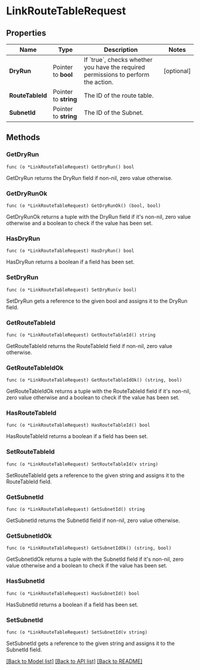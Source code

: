 # LinkRouteTableRequest

## Properties

Name | Type | Description | Notes
------------ | ------------- | ------------- | -------------
**DryRun** | Pointer to **bool** | If &#x60;true&#x60;, checks whether you have the required permissions to perform the action. | [optional] 
**RouteTableId** | Pointer to **string** | The ID of the route table. | 
**SubnetId** | Pointer to **string** | The ID of the Subnet. | 

## Methods

### GetDryRun

`func (o *LinkRouteTableRequest) GetDryRun() bool`

GetDryRun returns the DryRun field if non-nil, zero value otherwise.

### GetDryRunOk

`func (o *LinkRouteTableRequest) GetDryRunOk() (bool, bool)`

GetDryRunOk returns a tuple with the DryRun field if it's non-nil, zero value otherwise
and a boolean to check if the value has been set.

### HasDryRun

`func (o *LinkRouteTableRequest) HasDryRun() bool`

HasDryRun returns a boolean if a field has been set.

### SetDryRun

`func (o *LinkRouteTableRequest) SetDryRun(v bool)`

SetDryRun gets a reference to the given bool and assigns it to the DryRun field.

### GetRouteTableId

`func (o *LinkRouteTableRequest) GetRouteTableId() string`

GetRouteTableId returns the RouteTableId field if non-nil, zero value otherwise.

### GetRouteTableIdOk

`func (o *LinkRouteTableRequest) GetRouteTableIdOk() (string, bool)`

GetRouteTableIdOk returns a tuple with the RouteTableId field if it's non-nil, zero value otherwise
and a boolean to check if the value has been set.

### HasRouteTableId

`func (o *LinkRouteTableRequest) HasRouteTableId() bool`

HasRouteTableId returns a boolean if a field has been set.

### SetRouteTableId

`func (o *LinkRouteTableRequest) SetRouteTableId(v string)`

SetRouteTableId gets a reference to the given string and assigns it to the RouteTableId field.

### GetSubnetId

`func (o *LinkRouteTableRequest) GetSubnetId() string`

GetSubnetId returns the SubnetId field if non-nil, zero value otherwise.

### GetSubnetIdOk

`func (o *LinkRouteTableRequest) GetSubnetIdOk() (string, bool)`

GetSubnetIdOk returns a tuple with the SubnetId field if it's non-nil, zero value otherwise
and a boolean to check if the value has been set.

### HasSubnetId

`func (o *LinkRouteTableRequest) HasSubnetId() bool`

HasSubnetId returns a boolean if a field has been set.

### SetSubnetId

`func (o *LinkRouteTableRequest) SetSubnetId(v string)`

SetSubnetId gets a reference to the given string and assigns it to the SubnetId field.


[[Back to Model list]](../README.md#documentation-for-models) [[Back to API list]](../README.md#documentation-for-api-endpoints) [[Back to README]](../README.md)


